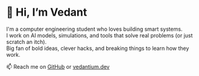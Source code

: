 # 👋 Hi, I’m Vedant

I'm a computer engineering student who loves building smart systems.  
I work on AI models, simulations, and tools that solve real problems (or just scratch an itch).  
Big fan of bold ideas, clever hacks, and breaking things to learn how they work.


📫 Reach me on [GitHub](https://github.com/Vedant9500) or [vedantium.dev](https://vedantium.dev)
